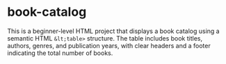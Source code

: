 # book-catalog
This is a beginner-level HTML project that displays a book catalog using a semantic HTML `&lt;table>` structure. The table includes book titles, authors, genres, and publication years, with clear headers and a footer indicating the total number of books.
